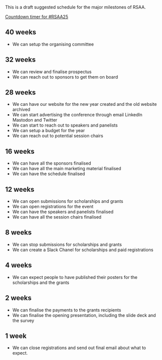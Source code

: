 This is a draft suggested schedule for the major milestones of RSAA.

[Countdown timer for #RSAA25](https://www.timeanddate.com/countdown/generic?iso=20250917T1230&p0=152&msg=RSAA25&ud=1&font=sanserif)

## 40 weeks

- We can setup the organising committee

## 32 weeks 
- We can review and finalise prospectus
- We can reach out to sponsors to get them on board


## 28 weeks
- We can have our website for the new year created and the old website archived
- We can start advertising the conference through email LinkedIn Mastodon and Twitter
- We can start to reach out to speakers and panelists
- We can setup a budget for the year
- We can reach out to potential session chairs

## 16 weeks
- We can have all the sponsors finalised
- We can have all the main marketing material finalised
- We can have the schedule finalised

## 12 weeks
- We can open submissions for scholarships and grants
- We can open registrations for the event
- We can have the speakers and panelists finalised
- We can have all the session chairs finalised


## 8 weeks
- We can stop submissions for scholarships and grants
- We can create a Slack Chanel for scholarships and paid registrations

## 4 weeks
- We can expect people to have published their posters for the scholarships and the grants

## 2 weeks 
- We can finalise the payments to the grants recipients
- We can finalise the opening presentation, including the slide deck and the survey

## 1 week
- We can close registrations and send out final email about what to expect.
